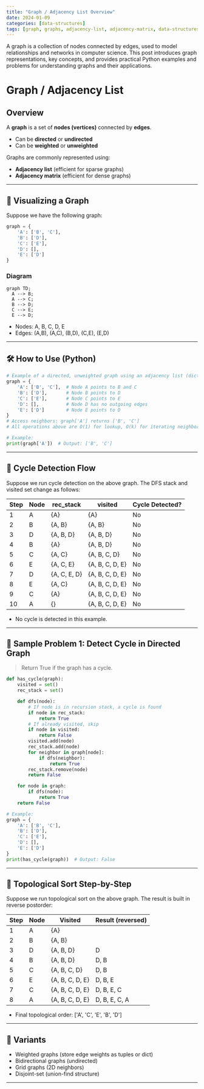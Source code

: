 ```yaml
---
title: "Graph / Adjacency List Overview"
date: 2024-01-09
categories: [data-structures]
tags: [graph, graphs, adjacency-list, adjacency-matrix, data-structures, algorithms, python, coding-interview, leetcode, tutorial, guide, programming, network, shortest-path, topological-sort, problem-solving, big-o, time-complexity, social-network, routing]
---
```


A graph is a collection of nodes connected by edges, used to model relationships and networks in computer science. This post introduces graph representations, key concepts, and provides practical Python examples and problems for understanding graphs and their applications.

# Graph / Adjacency List

## Overview

A **graph** is a set of **nodes (vertices)** connected by **edges**.

- Can be **directed** or **undirected**
- Can be **weighted** or **unweighted**

Graphs are commonly represented using:

- **Adjacency list** (efficient for sparse graphs)
- **Adjacency matrix** (efficient for dense graphs)

---

## 🧩 Visualizing a Graph

Suppose we have the following graph:

```python
graph = {
    'A': ['B', 'C'],
    'B': ['D'],
    'C': ['E'],
    'D': [],
    'E': ['D']
}
```

### Diagram

```mermaid
graph TD;
  A --> B;
  A --> C;
  B --> D;
  C --> E;
  E --> D;
```

- Nodes: A, B, C, D, E
- Edges: (A,B), (A,C), (B,D), (C,E), (E,D)

---

## 🛠️ How to Use (Python)

```python
# Example of a directed, unweighted graph using an adjacency list (dictionary)
graph = {
    'A': ['B', 'C'],  # Node A points to B and C
    'B': ['D'],       # Node B points to D
    'C': ['E'],       # Node C points to E
    'D': [],          # Node D has no outgoing edges
    'E': ['D']        # Node E points to D
}
# Access neighbors: graph['A'] returns ['B', 'C']
# All operations above are O(1) for lookup, O(k) for iterating neighbors

# Example:
print(graph['A'])  # Output: ['B', 'C']
```

---

## 🧩 Cycle Detection Flow

Suppose we run cycle detection on the above graph. The DFS stack and visited set change as follows:

| Step | Node | rec_stack      | visited        | Cycle Detected? |
|------|------|---------------|----------------|-----------------|
| 1    | A    | {A}           | {A}            | No              |
| 2    | B    | {A, B}        | {A, B}         | No              |
| 3    | D    | {A, B, D}     | {A, B, D}      | No              |
| 4    | B    | {A}           | {A, B, D}      | No              |
| 5    | C    | {A, C}        | {A, B, C, D}   | No              |
| 6    | E    | {A, C, E}     | {A, B, C, D, E}| No              |
| 7    | D    | {A, C, E, D}  | {A, B, C, D, E}| No              |
| 8    | E    | {A, C}        | {A, B, C, D, E}| No              |
| 9    | C    | {A}           | {A, B, C, D, E}| No              |
| 10   | A    | {}            | {A, B, C, D, E}| No              |

- No cycle is detected in this example.

---

## 📘 Sample Problem 1: Detect Cycle in Directed Graph

> Return True if the graph has a cycle.

```python
def has_cycle(graph):
    visited = set()
    rec_stack = set()

    def dfs(node):
        # If node is in recursion stack, a cycle is found
        if node in rec_stack:
            return True
        # If already visited, skip
        if node in visited:
            return False
        visited.add(node)
        rec_stack.add(node)
        for neighbor in graph[node]:
            if dfs(neighbor):
                return True
        rec_stack.remove(node)
        return False

    for node in graph:
        if dfs(node):
            return True
    return False

# Example:
graph = {
    'A': ['B', 'C'],
    'B': ['D'],
    'C': ['E'],
    'D': [],
    'E': ['D']
}
print(has_cycle(graph))  # Output: False
```

---

## 🧩 Topological Sort Step-by-Step

Suppose we run topological sort on the above graph. The result is built in reverse postorder:

| Step | Node | Visited         | Result (reversed) |
|------|------|-----------------|-------------------|
| 1    | A    | {A}             |                   |
| 2    | B    | {A, B}          |                   |
| 3    | D    | {A, B, D}       | D                 |
| 4    | B    | {A, B, D}       | D, B              |
| 5    | C    | {A, B, C, D}    | D, B              |
| 6    | E    | {A, B, C, D, E} | D, B, E           |
| 7    | C    | {A, B, C, D, E} | D, B, E, C        |
| 8    | A    | {A, B, C, D, E} | D, B, E, C, A     |

- Final topological order: ['A', 'C', 'E', 'B', 'D']

---

## 🔁 Variants

- Weighted graphs (store edge weights as tuples or dict)
- Bidirectional graphs (undirected)
- Grid graphs (2D neighbors)
- Disjoint-set (union-find structure)

---

